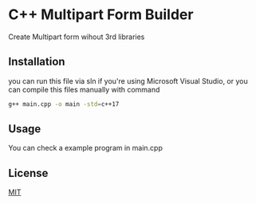 # C++ Multipart Form Builder

Create Multipart form wihout 3rd libraries

## Installation

you can run this file via sln if you're using Microsoft Visual Studio, or you can compile this files manually with command

```bash
g++ main.cpp -o main -std=c++17
```

## Usage
You can check a example program in main.cpp

## License
[MIT](https://choosealicense.com/licenses/mit/)